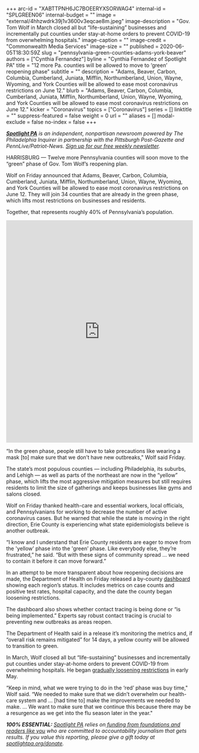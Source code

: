 +++
arc-id = "XABTTPNH6JC7BOEERYXSORWAG4"
internal-id = "SPLGREEN06"
internal-budget = ""
image = "external/4hhzwdrk39j1v3600v3eqcae8m.jpeg"
image-description = "Gov. Tom Wolf in March closed all but “life-sustaining” businesses and incrementally put counties under stay-at-home orders to prevent COVID-19 from overwhelming hospitals."
image-caption = ""
image-credit = "Commonwealth Media Services"
image-size = ""
published = 2020-06-05T18:30:59Z
slug = "pennsylvania-green-counties-adams-york-beaver"
authors = ["Cynthia Fernandez"]
byline = "Cynthia Fernandez of Spotlight PA"
title = "12 more Pa. counties will be allowed to move to ‘green’ reopening phase"
subtitle = ""
description = "Adams, Beaver, Carbon, Columbia, Cumberland, Juniata, Mifflin, Northumberland, Union, Wayne, Wyoming, and York Counties will be allowed to ease most coronavirus restrictions on June 12."
blurb = "Adams, Beaver, Carbon, Columbia, Cumberland, Juniata, Mifflin, Northumberland, Union, Wayne, Wyoming, and York Counties will be allowed to ease most coronavirus restrictions on June 12."
kicker = "Coronavirus"
topics = ["Coronavirus"]
series = []
linktitle = ""
suppress-featured = false
weight = 0
url = ""
aliases = []
modal-exclude = false
no-index = false
+++

<a href="https://lesspage.com/"><i><b>Spotlight PA</b></i></a><i> is an independent, nonpartisan newsroom powered by The Philadelphia Inquirer in partnership with the Pittsburgh Post-Gazette and PennLive/Patriot-News. </i><a href="https://lesspage.com/newsletters"><i>Sign up for our free weekly newsletter</i></a><i>.</i>

HARRISBURG — Twelve more Pennsylvania counties will soon move to the “green” phase of Gov. Tom Wolf’s reopening plan.

Wolf on Friday announced that Adams, Beaver, Carbon, Columbia, Cumberland, Juniata, Mifflin, Northumberland, Union, Wayne, Wyoming, and York Counties will be allowed to ease most coronavirus restrictions on June 12. They will join 34 counties that are already in the green phase, which lifts most restrictions on businesses and residents.

Together, that represents roughly 40% of Pennsylvania’s population.

<iframe title="Pa. counties in the green and yellow phases" aria-label="Map" id="datawrapper-chart-Tt3Br" src="https://datawrapper.dwcdn.net/Tt3Br/1/" scrolling="no" frameborder="0" style="width: 0; min-width: 100% !important; border: none;" height="600"></iframe><script type="text/javascript">!function(){"use strict";window.addEventListener("message",(function(a){if(void 0!==a.data["datawrapper-height"])for(var e in a.data["datawrapper-height"]){var t=document.getElementById("datawrapper-chart-"+e)||document.querySelector("iframe[src*='"+e+"']");t&&(t.style.height=a.data["datawrapper-height"][e]+"px")}}))}();
</script>

“In the green phase, people still have to take precautions like wearing a mask [to] make sure that we don’t have new outbreaks," Wolf said Friday.

The state’s most populous counties — including Philadelphia, its suburbs, and Lehigh — as well as parts of the northeast are now in the “yellow” phase, which lifts the most aggressive mitigation measures but still requires residents to limit the size of gatherings and keeps businesses like gyms and salons closed.

Wolf on Friday thanked health-care and essential workers, local officials, and Pennsylvanians for working to decrease the number of active coronavirus cases. But he warned that while the state is moving in the right direction, Erie County is experiencing what state epidemiologists believe is another outbreak. 

“I know and I understand that Erie County residents are eager to move from the 'yellow’ phase into the 'green’ phase. Like everybody else, they’re frustrated,” he said. “But with these signs of community spread ... we need to contain it before it can move forward.”

<script src="https://lesspage.com/embed.js" async></script><div data-spl-embed-version="1" data-spl-src="https://lesspage.com/embeds/newsletter/"></div>

In an attempt to be more transparent about how reopening decisions are made, the Department of Health on Friday released a by-county <a href="https://www.health.pa.gov/topics/disease/coronavirus/Pages/County-Dashboard.aspx" target=_blank>dashboard</a> showing each region’s status. It includes metrics on case counts and positive test rates, hospital capacity, and the date the county began loosening restrictions. 

The dashboard also shows whether contact tracing is being done or “is being implemented.” Experts say robust contact tracing is crucial to preventing new outbreaks as areas reopen. 

The Department of Health said in a release it’s monitoring the metrics and, if “overall risk remains mitigated” for 14 days, a yellow county will be allowed to transition to green. 

In March, Wolf closed all but “life-sustaining” businesses and incrementally put counties under stay-at-home orders to prevent COVID-19 from overwhelming hospitals. He began <a href="https://lesspage.com/news/2020/05/pennsylvania-counties-reopen-full-list-may-8/" target=_blank>gradually loosening restrictions</a> in early May. 

“Keep in mind, what we were trying to do in the ‘red’ phase was buy time," Wolf said. “We needed to make sure that we didn’t overwhelm our health-care system and ... [had time to] make the improvements we needed to make. ... We want to make sure that we continue this because there may be a resurgence as we get into the flu season later in the year."

<i><b>100% ESSENTIAL: </b></i><a href="https://lesspage.com/"><i>Spotlight PA</i></a><i> relies on</i><a href="https://lesspage.com/support"><i> funding from foundations and readers like you</i></a><i> who are committed to accountability journalism that gets results. If you value this reporting, please give a gift today at </i><a href="https://lesspage.com/donate"><i>spotlightpa.org/donate</i></a><i>.</i>
